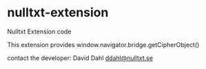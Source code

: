 nulltxt-extension
=================

Nulltxt Extension code

This extension provides window.navigator.bridge.getCipherObject()





contact the developer:
David Dahl
ddahl@nulltxt.se 
